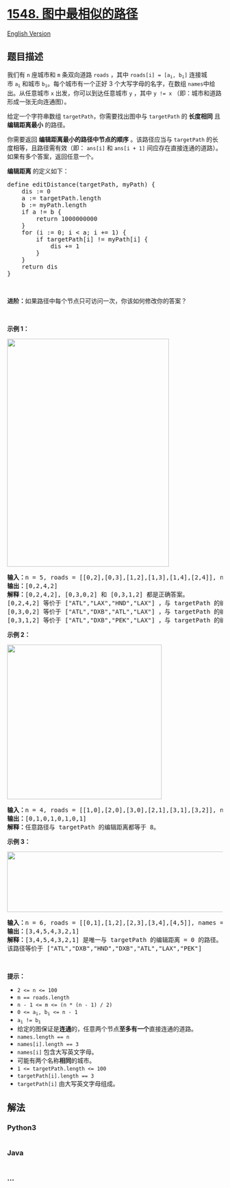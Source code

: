 # [1548. 图中最相似的路径](https://leetcode-cn.com/problems/the-most-similar-path-in-a-graph)

[English Version](/solution/1500-1599/1548.The%20Most%20Similar%20Path%20in%20a%20Graph/README_EN.md)

## 题目描述

<!-- 这里写题目描述 -->

<p>我们有 <code>n</code> 座城市和 <code>m</code> 条双向道路 <code>roads</code> ，其中 <code>roads[i] = [a<sub>i</sub>, b<sub>i</sub>]</code> 连接城市 <code>a<sub>i</sub></code> 和城市 <code>b<sub>i</sub></code>。每个城市有一个正好 3 个大写字母的名字，在数组 <code>names</code>中给出。从任意城市 <code>x</code> 出发，你可以到达任意城市 <code>y</code> ，其中 <code>y != x</code> （即：城市和道路形成一张无向连通图）。</p>

<p>给定一个字符串数组 <code>targetPath</code>，你需要找出图中与 <code>targetPath</code> 的<strong> 长度相同</strong> 且<strong> 编辑距离</strong><strong>最小</strong> 的路径。</p>

<p>你需要返回<em> </em><strong>编辑距离最小的路径中节点的顺序</strong><em> </em>。该路径应当与 <code>targetPath</code> 的长度相等，且路径需有效（即： <code>ans[i]</code> 和 <code>ans[i + 1]</code> 间应存在直接连通的道路）。如果有多个答案，返回任意一个。</p>

<p><strong>编辑距离</strong> 的定义如下：</p>

<pre>
define editDistance(targetPath, myPath) {
    dis := 0
    a := targetPath.length
    b := myPath.length
    if a != b {
        return 1000000000
    }
    for (i := 0; i < a; i += 1) {
        if targetPath[i] != myPath[i] {
            dis += 1
        }
    }
    return dis
}
</pre>

<p> </p>

<p><strong>进阶：</strong>如果路径中每个节点只可访问一次，你该如何修改你的答案？</p>

<p> </p>

<p><strong>示例 1：</strong></p>

<p><img alt="" src="https://assets.leetcode.com/uploads/2020/08/08/e1.jpg" style="height: 532px; width: 378px;" /></p>

<pre>
<strong>输入：</strong>n = 5, roads = [[0,2],[0,3],[1,2],[1,3],[1,4],[2,4]], names = ["ATL","PEK","LAX","DXB","HND"], targetPath = ["ATL","DXB","HND","LAX"]
<strong>输出：</strong>[0,2,4,2]
<strong>解释：</strong>[0,2,4,2], [0,3,0,2] 和 [0,3,1,2] 都是正确答案。
[0,2,4,2] 等价于 ["ATL","LAX","HND","LAX"] ，与 targetPath 的编辑距离 = 1。
[0,3,0,2] 等价于 ["ATL","DXB","ATL","LAX"] ，与 targetPath 的编辑距离 = 1。
[0,3,1,2] 等价于 ["ATL","DXB","PEK","LAX"] ，与 targetPath 的编辑距离 = 1。
</pre>

<p><strong>示例 2：</strong></p>

<p><img alt="" src="https://assets.leetcode.com/uploads/2020/08/08/e2.jpg" style="height: 361px; width: 361px;" /></p>

<pre>
<strong>输入：</strong>n = 4, roads = [[1,0],[2,0],[3,0],[2,1],[3,1],[3,2]], names = ["ATL","PEK","LAX","DXB"], targetPath = ["ABC","DEF","GHI","JKL","MNO","PQR","STU","VWX"]
<strong>输出：</strong>[0,1,0,1,0,1,0,1]
<strong>解释：</strong>任意路径与 targetPath 的编辑距离都等于 8。
</pre>

<p><strong>示例 3：</strong></p>

<p><strong><img alt="" src="https://assets.leetcode.com/uploads/2020/08/09/e3.jpg" style="height: 141px; width: 800px;" /></strong></p>

<pre>
<strong>输入：</strong>n = 6, roads = [[0,1],[1,2],[2,3],[3,4],[4,5]], names = ["ATL","PEK","LAX","ATL","DXB","HND"], targetPath = ["ATL","DXB","HND","DXB","ATL","LAX","PEK"]
<strong>输出：</strong>[3,4,5,4,3,2,1]
<strong>解释：</strong>[3,4,5,4,3,2,1] 是唯一与 targetPath 的编辑距离 = 0 的路径。
该路径等价于 ["ATL","DXB","HND","DXB","ATL","LAX","PEK"]
</pre>

<p> </p>

<p><strong>提示：</strong></p>

<ul>
	<li><code>2 <= n <= 100</code></li>
	<li><code>m == roads.length</code></li>
	<li><code>n - 1 <= m <= (n * (n - 1) / 2)</code></li>
	<li><code>0 <= a<sub>i</sub>, b<sub>i</sub> <= n - 1</code></li>
	<li><code>a<sub>i</sub> != b<sub>i</sub> </code></li>
	<li>给定的图保证是<strong>连通</strong>的，任意两个节点<strong>至多有一个</strong>直接连通的道路。</li>
	<li><code>names.length == n</code></li>
	<li><code>names[i].length == 3</code></li>
	<li><code>names[i]</code> 包含大写英文字母。</li>
	<li>可能有两个名称<strong>相同</strong>的城市。</li>
	<li><code>1 <= targetPath.length <= 100</code></li>
	<li><code>targetPath[i].length == 3</code></li>
	<li><code>targetPath[i]</code> 由大写英文字母组成。</li>
</ul>


## 解法

<!-- 这里可写通用的实现逻辑 -->

<!-- tabs:start -->

### **Python3**

<!-- 这里可写当前语言的特殊实现逻辑 -->

```python

```

### **Java**

<!-- 这里可写当前语言的特殊实现逻辑 -->

```java

```

### **...**

```

```

<!-- tabs:end -->
